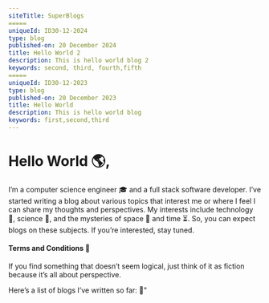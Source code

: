 ```yaml
---
siteTitle: SuperBlogs
=====
uniqueId: ID30-12-2024
type: blog
published-on: 20 December 2024
title: Hello World 2
description: This is hello world blog 2
keywords: second, third, fourth,fifth
=====
uniqueId: ID30-12-2023
type: blog
published-on: 20 December 2023
title: Hello World
description: This is hello world blog
keywords: first,second,third
---
```


# Hello World 🌎, 
I’m a computer science engineer 🎓 and a full stack software developer. I’ve started writing a blog about various topics that interest me or where I feel I can share my thoughts and perspectives. My interests include technology 💾, science 🔬, and the mysteries of space 🚀 and time ⏳. So, you can expect blogs on these subjects. If you’re interested, stay tuned.

#### Terms and Conditions 📜 
If you find something that doesn’t seem logical, just think of it as fiction because it’s all about perspective.

Here’s a list of blogs I’ve written so far: 📝"
